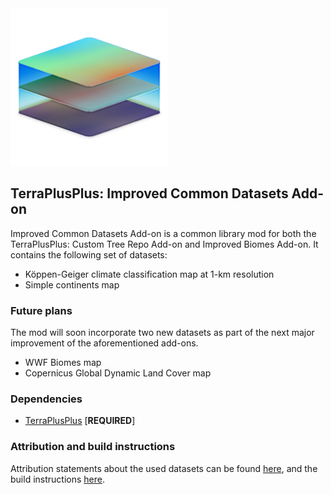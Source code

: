 <img src="https://github.com/DavixDevelop/terracommondatasets/raw/master/src/main/resources/assets/terracommondatasets/logo.png" width="50%" />

## TerraPlusPlus: Improved Common Datasets Add-on

Improved Common Datasets Add-on is a common library mod for both the TerraPlusPlus: Custom Tree Repo Add-on and Improved Biomes Add-on. It contains the following set of datasets:
- Köppen-Geiger climate classification map at 1-km resolution
- Simple continents map

### Future plans
The mod will soon incorporate two new datasets as part of the next major improvement of the aforementioned add-ons.
- WWF Biomes map
- Copernicus Global Dynamic Land Cover map

### Dependencies
- [TerraPlusPlus](https://github.com/BuildTheEarth/terraplusplus) [**REQUIRED**]

### Attribution and build instructions
Attribution statements about the used datasets can be found [here](https://github.com/DavixDevelop/terracommondatasets/wiki/Attribution), and the build instructions [here](https://github.com/DavixDevelop/terracommondatasets/wiki/Build-Instructions).
